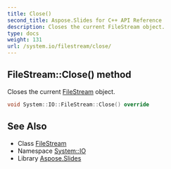 ```yaml
---
title: Close()
second_title: Aspose.Slides for C++ API Reference
description: Closes the current FileStream object.
type: docs
weight: 131
url: /system.io/filestream/close/
---
```

## FileStream::Close() method


Closes the current [FileStream](../) object.

```cpp
void System::IO::FileStream::Close() override
```

## See Also

* Class [FileStream](../)
* Namespace [System::IO](../../)
* Library [Aspose.Slides](../../../)